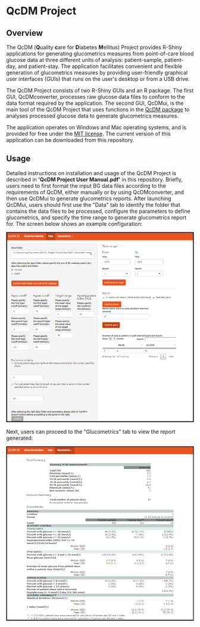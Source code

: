 QcDM Project
============

Overview
--------

The QcDM (**Q**uality **c**are for **D**iabetes **M**ellitus) Project provides
R-Shiny applications for generating glucometrics measures from point-of-care
blood glucose data at three different units of analysis: patient-sample,
patient-day, and patient-stay. The application facilitates convenient and
flexible generation of glucometrics measures by providing user-friendly
graphical user interfaces (GUIs) that runs on the user's desktop or from a USB
drive.

The QcDM Project consists of two R-Shiny GUIs and an R package. The first GUI,
QcDMconverter, processes raw glucose data files to conform to the data format
required by the application. The second GUI, QcDMui, is the main tool of the
QcDM Project that uses functions in the 
[QcDM package](https://github.com/nyilin/QcDM) to analyses processed glucose
data to generate glucometrics measures.

The application operates on Windows and Mac operating systems, and is provided
for free under the [MIT license](LICENSE). The current version of this
application can be downloaded from this repository.

Usage
-----

Detailed instructions on installation and usage of the QcDM Project is described
in **'QcDM Project User Manual.pdf'** in this repository. Briefly, users need to
first format the input BG data files according to the requirements of QcDM,
either manually or by using QcDMconverter, and then use QcDMui to generate
glucometrics reports. After launching QcDMui, users should first use the "Data"
tab to identify the folder that contains the data files to be processed,
configure the parameters to define glucometrics, and specify the time range to
generate glucometrics report for. The screen below shows an example
configuration:
<!--relative path did not work-->
![config](https://github.com/nyilin/QcDM_Project/blob/main/www/Figure%202.jpg?raw=true) 

Next, users can proceed to the "Glucometrics" tab to view the report generated:

![config](https://github.com/nyilin/QcDM_Project/blob/main/www/Figure%203.jpg?raw=true)
